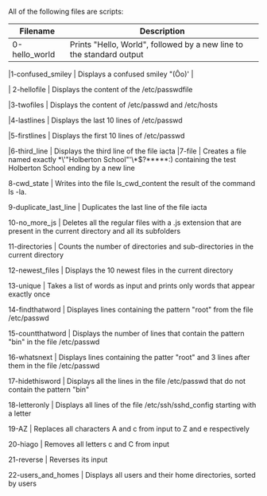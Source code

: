All of the following files are scripts:



|Filename        |        Description |
----------------| ----------------------------------------------------------------------------
|0-hello_world		|            Prints "Hello, World", followed by a new line to the standard output

|1-confused_smiley	|       Displays a confused smiley "(Ôo)' |

| 2-hellofile				 |   Displays the content of the /etc/passwdfile

|3-twofiles					|               Displays the content of /etc/passwd and /etc/hosts

|4-lastlines						|	            Displays the last 10 lines of /etc/passwd

|5-firstlines					|			                Displays the first 10 lines of /etc/passwd

|6-third_line							|			            Displays the third line of the file iacta
|7-file												     |                   Creates a file named exactly \*\\'"Holberton School"\'\\*$\?\*\*\*\*\*:)                              containing the test Holberton School ending by a new line

8-cwd_state									|					            Writes into the file ls_cwd_content the result of the command ls -la.

9-duplicate_last_line							|							       Duplicates the last line of the file iacta

10-no_more_js						|									                  Deletes all the regular files with a .js extension that are present in the                            current directory and all its subfolders

11-directories         								|								     Counts the number of directories and sub-directories in the current directory

12-newest_files							|										                Displays the 10 newest files in the current directory

13-unique								|											           Takes a list of words as input and prints only words that appear exactly once

14-findthatword					|															              Displayes lines containing the pattern "root" from the file /etc/passwd

15-countthatword					|															         Displays the number of lines that contain the pattern "bin" in the file /etc/passwd

16-whatsnext										|												            Displays lines containing the patter "root" and 3 lines after them in the                            file /etc/passwd

17-hidethisword								|															              Displays all the lines in the file /etc/passwd that do not contain the pattern                             "bin"

18-letteronly									|															                 Displays all lines of the file /etc/ssh/sshd_config starting with a letter

19-AZ							|																				                     Replaces all characters A and c from input to Z and e respectively

20-hiago						|																						                Removes all letters c and C from input

21-reverse								|																						           Reverses its input

22-users_and_homes								|																						      Displays all users and their home directories, sorted by users
